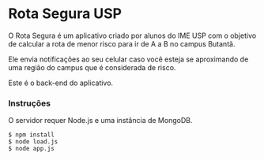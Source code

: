 # Rota Segura USP

O Rota Segura é um aplicativo criado por alunos do IME USP com o objetivo de calcular a rota de menor risco para ir de A a B no campus Butantã.

Ele envia notificações ao seu celular caso você esteja se aproximando de uma região do campus que é considerada de risco.

Este é o back-end do aplicativo.

### Instruções

O servidor requer Node.js e uma instância de MongoDB.

```
$ npm install
$ node load.js
$ node app.js
```
